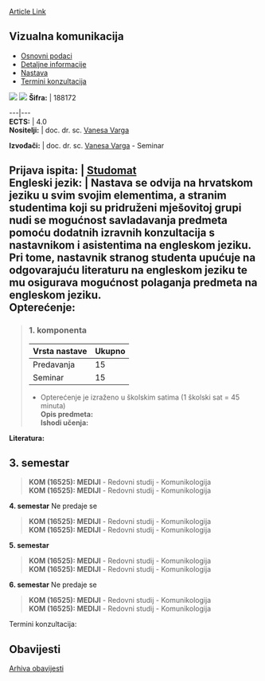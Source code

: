 [Article Link](https://www.fhs.hr/predmet/vizkom_a)

## Vizualna komunikacija
  * [Osnovni podaci](https://www.fhs.hr/predmet/vizkom_a#v1id-523842_387152_1_0 "Osnovni podaci")
  * [Detaljne informacije](https://www.fhs.hr/predmet/vizkom_a#v1id-523842_387152_1_1 "Detaljne informacije")
  * [Nastava](https://www.fhs.hr/predmet/vizkom_a#v1id-523842_387152_1_2 "Nastava")
  * [Termini konzultacija](https://www.fhs.hr/predmet/vizkom_a#v1id-523842_387152_1_3 "Termini konzultacija")


[![](https://www.fhs.hr/img/flags/gif/hr.gif)](https://www.fhs.hr/predmet/vizkom_a) [![](https://www.fhs.hr/img/flags/gif/gb.gif)](https://www.fhs.hr/en/course/viscom_a)
**Šifra:** |  188172  
  
---|---  
**ECTS:** |  4.0   
**Nositelji:** |  doc. dr. sc. [Vanesa Varga](https://www.fhs.hr/djelatnik/vanesa.varga)   
  
**Izvođači:** |  doc. dr. sc. [Vanesa Varga](https://www.fhs.hr/djelatnik/vanesa.varga) - Seminar  
  
**Prijava ispita:** |  [Studomat](http://www.isvu.hr/studomat)  
**Engleski jezik:** |  Nastava se odvija na hrvatskom jeziku u svim svojim elementima, a stranim studentima koji su pridruženi mješovitoj grupi nudi se mogućnost savladavanja predmeta pomoću dodatnih izravnih konzultacija s nastavnikom i asistentima na engleskom jeziku. Pri tome, nastavnik stranog studenta upućuje na odgovarajuću literaturu na engleskom jeziku te mu osigurava mogućnost polaganja predmeta na engleskom jeziku.   
**Opterećenje:**  
---  
> ### 1. komponenta
> | Vrsta nastave | Ukupno  
> ---|---  
> Predavanja | 15  
> Seminar | 15  
> * Opterećenje je izraženo u školskim satima (1 školski sat = 45 minuta)   
**Opis predmeta:**  
> **Ishodi učenja:**  

  
**Literatura:**  

  
**3. semestar**  
---  
> **KOM (16525): MEDIJI** - Redovni studij - Komunikologija  
>  **KOM (16525): MEDIJI** - Redovni studij - Komunikologija  
>   
  
**4. semestar** Ne predaje se  
> **KOM (16525): MEDIJI** - Redovni studij - Komunikologija  
>  **KOM (16525): MEDIJI** - Redovni studij - Komunikologija  
>   
  
**5. semestar**  
> **KOM (16525): MEDIJI** - Redovni studij - Komunikologija  
>  **KOM (16525): MEDIJI** - Redovni studij - Komunikologija  
>   
  
**6. semestar** Ne predaje se  
> **KOM (16525): MEDIJI** - Redovni studij - Komunikologija  
>  **KOM (16525): MEDIJI** - Redovni studij - Komunikologija  
>   
Termini konzultacija: 


## Obavijesti
[Arhiva obavijesti](https://www.fhs.hr/predmet/vizkom_a?@=215m4#news_113786 "Arhiva obavijesti")
